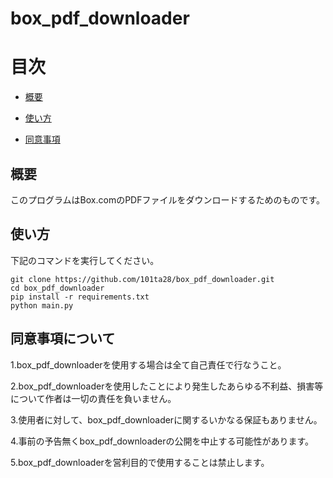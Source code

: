 # box_pdf_downloader

目次
=================

- [概要](#概要)

- [使い方](#使い方)

- [同意事項](#同意事項)

## 概要

このプログラムはBox.comのPDFファイルをダウンロードするためのものです。


## 使い方

下記のコマンドを実行してください。

```
git clone https://github.com/101ta28/box_pdf_downloader.git
cd box_pdf_downloader
pip install -r requirements.txt
python main.py
```

## 同意事項について

1.box_pdf_downloaderを使用する場合は全て自己責任で行なうこと。

2.box_pdf_downloaderを使用したことにより発生したあらゆる不利益、損害等について作者は一切の責任を負いません。

3.使用者に対して、box_pdf_downloaderに関するいかなる保証もありません。

4.事前の予告無くbox_pdf_downloaderの公開を中止する可能性があります。

5.box_pdf_downloaderを営利目的で使用することは禁止します。

